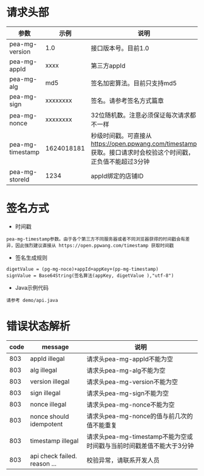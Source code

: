 # 请求头部
  参数    |  示例  |  说明
--------------------------|-----------------------------------|-----------------------------------
pea-mg-version            |  1.0                              |  接口版本号。目前1.0
pea-mg-appId              |  xxxx                             |  第三方appId
pea-mg-alg                |  md5                              |  签名加密算法。目前只支持md5
pea-mg-sign               |  xxxxxxxx                         |  签名。请参考签名方式篇章
pea-mg-nonce              |  xxxxxxxx                         |  32位随机数。注意必须保证每次请求都不一样
pea-mg-timestamp          |  1624018181                       |  秒级时间戳。可直接从 https://open.ppwang.com/timestamp 获取。接口请求时会校验这个时间戳，正负值不能超过3分钟
pea-mg-storeId            |  1234                             |  appId绑定的店铺ID



# 签名方式
- 时间戳
```
pea-mg-timestamp参数。由于各个第三方不同服务器或者不同浏览器获得的时间戳会有差异，因此强烈建议直接从 https://open.ppwang.com/timestamp 获取时间戳
```
- 签名生成规则
```
digetValue = (pg-mg-noce)+appId+appKey+(pp-mg-timestamp)
signValue = Base64String(签名算法(appKey, digetValue ),"utf-8")
```
- Java示例代码
```
请参考 demo/api.java
```

# 错误状态解析
code    |  message  |  说明
--------------------------|-----------------------------------|-----------------------------------
803            |  appId illegal                        |  请求头pea-mg-appId不能为空
803            |  alg illegal                          |  请求头pea-mg-alg不能为空
803            |  version illegal                      |  请求头pea-mg-version不能为空
803            |  sign illegal                         |  请求头pea-mg-sign不能为空
803            |  nonce illegal                        |  请求头pea-mg-nonce不能为空
803            |  nonce should idempotent              |  请求头pea-mg-nonce的值与前几次的值不能重复
803            |  timestamp illegal                    |  请求头pea-mg-timestamp不能为空或时间戳与当前时间戳差值不能大于3分钟
803            |  api check failed. reason ...         |  校验异常，请联系开发人员